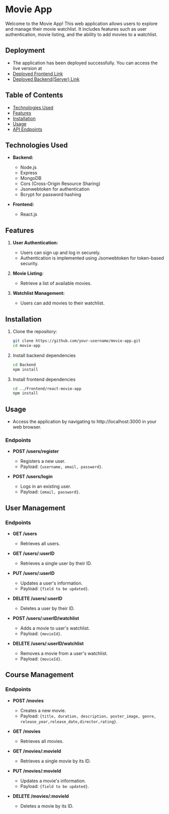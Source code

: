 # Movie App

Welcome to the Movie App! This web application allows users to explore and manage their movie watchlist. It includes features such as user authentication, movie listing, and the ability to add movies to a watchlist.
## Deployment
- The application has been deployed successfully. You can access the live version at
- [Deployed Frontend Link](https://propftx-movie-app.vercel.app/)
- [Deployed Backend(Server) Link](https://propftx-movie-api.onrender.com)
  
## Table of Contents
- [Technologies Used](#technologies-used)
- [Features](#features)
- [Installation](#installation)
- [Usage](#usage)
- [API Endpoints](#api-endpoints)

## Technologies Used
- **Backend:**
  - Node.js
  - Express
  - MongoDB
  - Cors (Cross-Origin Resource Sharing)
  - Jsonwebtoken for authentication
  - Bcrypt for password hashing

- **Frontend:**
  - React.js

## Features
1. **User Authentication:**
   - Users can sign up and log in securely.
   - Authentication is implemented using Jsonwebtoken for token-based security.

2. **Movie Listing:**
   - Retrieve a list of available movies.

3. **Watchlist Management:**
   - Users can add movies to their watchlist.

## Installation
1. Clone the repository:
   ```bash
   git clone https://github.com/your-username/movie-app.git
   cd movie-app

2. Install backend dependencies
   ```bash
   cd Backend
   npm install

3. Install frontend dependencies
    ```bash
    cd ../Frontend/react-movie-app
    npm install

  ## Usage
  - Access the application by navigating to http://localhost:3000 in your web browser.

  ### Endpoints

- **POST /users/register**
  - Registers a new user.
  - Payload: `{username, email, password}`.
  
- **POST /users/login**
  - Logs in an existing user.
  - Payload: `{email, password}`.

## User Management

### Endpoints

- **GET /users**
  - Retrieves all users.

- **GET /users/:userID**
  - Retrieves a single user by their ID.

- **PUT /users/:userID**
  - Updates a user's information.
  - Payload: `{field to be updated}`.

- **DELETE /users/:userID**
  - Deletes a user by their ID.

- **POST /users/:userID/watchlist**
  - Adds a movie to user's watchlist.
  - Payload: `{movieId}`.

- **DELETE /users/:userID/watchlist**
  - Removes a movie from a user's watchlist.
  - Payload: `{movieId}`.

## Course Management

### Endpoints

- **POST /movies**
  - Creates a new movie.
  - Payload: `{title, duration, description, poster_image, genre, release_year,release_date,director,rating}`.

- **GET /movies**
  - Retrieves all movies.

- **GET /movies/:movieId**
  - Retrieves a single movie by its ID.

- **PUT /movies/:movieId**
  - Updates a movie's information.
  - Payload: `{field to be updated}`.

- **DELETE /movies/:movieId**
  - Deletes a movie by its ID.



